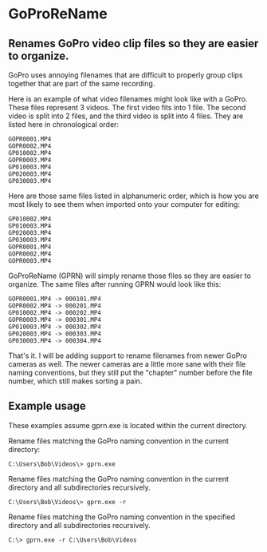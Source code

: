 # GoProReName
## Renames GoPro video clip files so they are easier to organize.

GoPro uses annoying filenames that are difficult to properly group clips together that are part of the same recording.

Here is an example of what video filenames might look like with a GoPro. These files represent 3 videos. The first video fits into 1 file. The second video is split into 2 files, and the third video is split into 4 files. They are listed here in chronological order: 

```
GOPR0001.MP4
GOPR0002.MP4
GP010002.MP4
GOPR0003.MP4
GP010003.MP4
GP020003.MP4
GP030003.MP4
```

Here are those same files listed in alphanumeric order, which is how you are most likely to see them when imported onto your computer for editing:

```
GP010002.MP4
GP010003.MP4
GP020003.MP4
GP030003.MP4
GOPR0001.MP4
GOPR0002.MP4
GOPR0003.MP4
```

GoProReName (GPRN) will simply rename those files so they are easier to organize. The same files after running GPRN would look like this:

```
GOPR0001.MP4 -> 000101.MP4
GOPR0002.MP4 -> 000201.MP4
GP010002.MP4 -> 000202.MP4
GOPR0003.MP4 -> 000301.MP4
GP010003.MP4 -> 000302.MP4
GP020003.MP4 -> 000303.MP4
GP030003.MP4 -> 000304.MP4
```

That's it. I will be adding support to rename filenames from newer GoPro cameras as well. The newer cameras are a little more sane with their file naming conventions, but they still put the "chapter" number before the file number, which still makes sorting a pain.

## Example usage

These examples assume gprn.exe is located within the current directory.

Rename files matching the GoPro naming convention in the current directory:
```
C:\Users\Bob\Videos\> gprn.exe
```

Rename files matching the GoPro naming convention in the current directory and all subdirectories recursively.
```
C:\Users\Bob\Videos\> gprn.exe -r
```

Rename files matching the GoPro naming convention in the specified directory and all subdirectories recursively.
```
C:\> gprn.exe -r C:\Users\Bob\Videos
```
